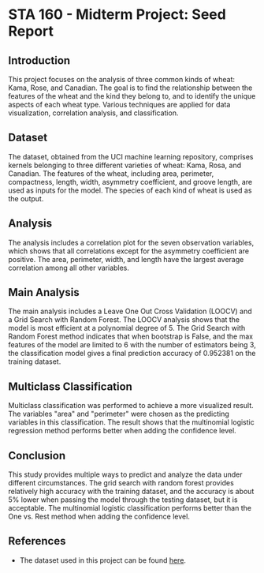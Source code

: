 # STA 160 - Midterm Project: Seed Report

## Introduction
This project focuses on the analysis of three common kinds of wheat: Kama, Rose, and Canadian. The goal is to find the relationship between the features of the wheat and the kind they belong to, and to identify the unique aspects of each wheat type. Various techniques are applied for data visualization, correlation analysis, and classification.

## Dataset
The dataset, obtained from the UCI machine learning repository, comprises kernels belonging to three different varieties of wheat: Kama, Rosa, and Canadian. The features of the wheat, including area, perimeter, compactness, length, width, asymmetry coefficient, and groove length, are used as inputs for the model. The species of each kind of wheat is used as the output.

## Analysis
The analysis includes a correlation plot for the seven observation variables, which shows that all correlations except for the asymmetry coefficient are positive. The area, perimeter, width, and length have the largest average correlation among all other variables.

## Main Analysis
The main analysis includes a Leave One Out Cross Validation (LOOCV) and a Grid Search with Random Forest. The LOOCV analysis shows that the model is most efficient at a polynomial degree of 5. The Grid Search with Random Forest method indicates that when bootstrap is False, and the max features of the model are limited to 6 with the number of estimators being 3, the classification model gives a final prediction accuracy of 0.952381 on the training dataset.

## Multiclass Classification
Multiclass classification was performed to achieve a more visualized result. The variables "area" and "perimeter" were chosen as the predicting variables in this classification. The result shows that the multinomial logistic regression method performs better when adding the confidence level.

## Conclusion
This study provides multiple ways to predict and analyze the data under different circumstances. The grid search with random forest provides relatively high accuracy with the training dataset, and the accuracy is about 5% lower when passing the model through the testing dataset, but it is acceptable. The multinomial logistic classification performs better than the One vs. Rest method when adding the confidence level.

## References
- The dataset used in this project can be found [here](https://archive.ics.uci.edu/ml/datasets/seeds).

